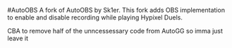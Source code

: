 #AutoOBS
A fork of AutoOBS by Sk1er. This fork adds OBS implementation to enable and disable recording while playing Hypixel Duels.

CBA to remove half of the unncessessary code from AutoGG so imma just leave it